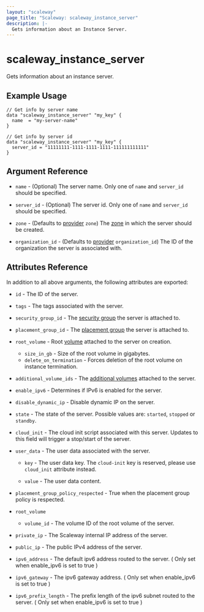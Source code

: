 ```yaml
---
layout: "scaleway"
page_title: "Scaleway: scaleway_instance_server"
description: |-
  Gets information about an Instance Server.
---
```


# scaleway_instance_server

Gets information about an instance server.

## Example Usage

```hcl
// Get info by server name
data "scaleway_instance_server" "my_key" {
  name  = "my-server-name"
}

// Get info by server id
data "scaleway_instance_server" "my_key" {
  server_id = "11111111-1111-1111-1111-111111111111"
}
```

## Argument Reference

- `name` - (Optional) The server name. Only one of `name` and `server_id` should be specified.

- `server_id` - (Optional) The server id. Only one of `name` and `server_id` should be specified.

- `zone` - (Defaults to [provider](../index.html#zone) `zone`) The [zone](../guides/regions_and_zones.html#zones) in which the server should be created.

- `organization_id` - (Defaults to [provider](../index.html#organization_id) `organization_id`) The ID of the organization the server is associated with.

## Attributes Reference

In addition to all above arguments, the following attributes are exported:

- `id` - The ID of the server.

- `tags` - The tags associated with the server.

- `security_group_id` - The [security group](https://developers.scaleway.com/en/products/instance/api/#security-groups-8d7f89) the server is attached to.

- `placement_group_id` - The [placement group](https://developers.scaleway.com/en/products/instance/api/#placement-groups-d8f653) the server is attached to.

- `root_volume` - Root [volume](https://developers.scaleway.com/en/products/instance/api/#volumes-7e8a39) attached to the server on creation.
   - `size_in_gb` - Size of the root volume in gigabytes.
   - `delete_on_termination` - Forces deletion of the root volume on instance termination.

- `additional_volume_ids` - The [additional volumes](https://developers.scaleway.com/en/products/instance/api/#volumes-7e8a39)
attached to the server.

- `enable_ipv6` - Determines if IPv6 is enabled for the server.

- `disable_dynamic_ip` - Disable dynamic IP on the server.

- `state` - The state of the server. Possible values are: `started`, `stopped` or `standby`.

- `cloud_init` - The cloud init script associated with this server. Updates to this field will trigger a stop/start of the server.

- `user_data` - The user data associated with the server.

  - `key` - The user data key. The `cloud-init` key is reserved, please use `cloud_init` attribute instead.

  - `value` - The user data content.

- `placement_group_policy_respected` - True when the placement group policy is respected.

- `root_volume`
  - `volume_id` - The volume ID of the root volume of the server.

- `private_ip` - The Scaleway internal IP address of the server.

- `public_ip` - The public IPv4 address of the server.

- `ipv6_address` - The default ipv6 address routed to the server. ( Only set when enable_ipv6 is set to true )

- `ipv6_gateway` - The ipv6 gateway address. ( Only set when enable_ipv6 is set to true )

- `ipv6_prefix_length` - The prefix length of the ipv6 subnet routed to the server. ( Only set when enable_ipv6 is set to true )
